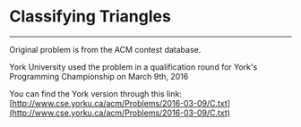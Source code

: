 # Classifying Triangles
---
  Original problem is from the ACM contest database.  

  York University used the problem in a qualification round for York's Programming Championship on March 9th, 2016

  You can find the York version through this link:  
  [http://www.cse.yorku.ca/acm/Problems/2016-03-09/C.txt](http://www.cse.yorku.ca/acm/Problems/2016-03-09/C.txt)
